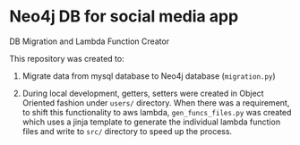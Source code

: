 # Neo4j DB for social media app 
DB Migration and Lambda Function Creator

This repository was created to:  
1. Migrate data from mysql database to Neo4j database (`migration.py`)

2. During local development, getters, setters were created in Object Oriented fashion under `users/` directory. When there was a requirement, to shift this functionality to aws lambda, `gen_funcs_files.py` was created which uses a jinja template to generate the individual lambda function files and write to `src/` directory to speed up the process.